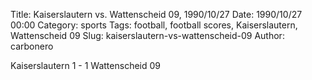 Title: Kaiserslautern vs. Wattenscheid 09, 1990/10/27
Date: 1990/10/27 00:00
Category: sports
Tags: football, football scores, Kaiserslautern, Wattenscheid 09
Slug: kaiserslautern-vs-wattenscheid-09
Author: carbonero


Kaiserslautern 1 - 1 Wattenscheid 09
